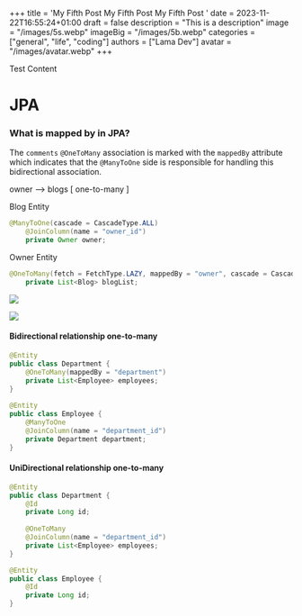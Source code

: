 +++
title = 'My Fifth Post My Fifth Post My Fifth Post '
date = 2023-11-22T16:55:24+01:00
draft = false
description = "This is a description"
image = "/images/5s.webp"
imageBig = "/images/5b.webp"
categories = ["general", "life", "coding"]
authors = ["Lama Dev"]
avatar = "/images/avatar.webp"
+++

Test Content
# JPA

### What is mapped by in JPA?

The `comments` `@OneToMany` association is marked with the `mappedBy` attribute which indicates that the `@ManyToOne` side is responsible for handling this bidirectional association.

owner --&gt; blogs [ one-to-many ]

Blog Entity

```java
@ManyToOne(cascade = CascadeType.ALL)
    @JoinColumn(name = "owner_id")
    private Owner owner;
```

Owner Entity

```java
@OneToMany(fetch = FetchType.LAZY, mappedBy = "owner", cascade = CascadeType.ALL)
    private List<Blog> blogList;
```
![](images/RzLktMO0Momp6IX438GN_md1gF7_cBKbHOOVmXpZgkM=.png)

![](images/v7c4CfANNa1XSAJMajreu_Qf7LkNpvRXPG0FQJpm70g=.png)

#### Bidirectional relationship  one-to-many

```java
@Entity
public class Department {
    @OneToMany(mappedBy = "department")
    private List<Employee> employees;
}
 
@Entity
public class Employee {
    @ManyToOne
    @JoinColumn(name = "department_id")
    private Department department;
}

```



#### UniDirectional relationship  one-to-many

```java
@Entity
public class Department {
    @Id
    private Long id;
 
    @OneToMany
    @JoinColumn(name = "department_id")
    private List<Employee> employees;
}

@Entity
public class Employee {
    @Id
    private Long id;
}

```